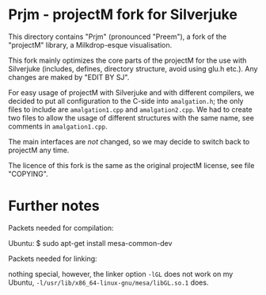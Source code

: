 
Prjm - projectM fork for Silverjuke
================================================================================

This directory contains "Prjm" (pronounced "Preem"), a fork of the "projectM" 
library,  a Milkdrop-esque visualisation.

This fork mainly optimizes the core parts of the projectM for the use with 
Silverjuke (includes, defines, directory structure, avoid using glu.h etc.).
Any changes are maked by "EDIT BY SJ".

For easy usage of projectM with Silverjuke and with different compilers, we
decided to put all configuration to the C-side into `amalgation.h`; the only
files to include are `amalgation1.cpp` and `amalgation2.cpp`.  We had to create
two files to allow the usage of different structures with the same name, see
comments in `amalgation1.cpp`.

The main interfaces are _not_ changed, so we may decide to switch back to
projectM any time.

The licence of this fork is the same as the original projectM license, see file 
"COPYING".


Further notes
================================================================================

Packets needed for compilation:

Ubuntu:
$ sudo apt-get install mesa-common-dev

Packets needed for linking:

nothing special, however, the linker option `-lGL` does not work on my Ubuntu,
`-l/usr/lib/x86_64-linux-gnu/mesa/libGL.so.1` does.




